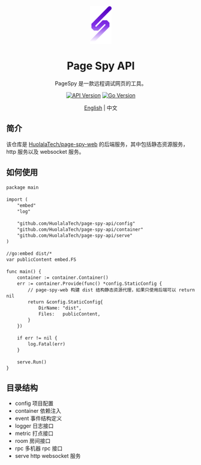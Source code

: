 [main-repo]: https://github.com/HuolalaTech/page-spy-web
[api-ver-img]: https://img.shields.io/github/v/tag/HuolalaTech/page-spy-api?label=version
[api-ver-url]: https://github.com/HuolalaTech/page-spy-api/tags
[api-go-img]: https://img.shields.io/github/go-mod/go-version/HuolalaTech/page-spy-api?label=go
[api-go-url]: https://github.com/HuolalaTech/page-spy-api/blob/master/go.mod

<div align="center">
<img src="./.github/assets/logo.svg" height="100" />

<h1>Page Spy API</h1>
<p>PageSpy 是一款远程调试网页的工具。</p>

[![API Version][api-ver-img]][api-ver-url]
[![Go Version][api-go-img]][api-go-url]

[English](./README.md) | 中文

</div>

## 简介

该仓库是 [HuolalaTech/page-spy-web][main-repo] 的后端服务，其中包括静态资源服务，http 服务以及 websocket 服务。

## 如何使用

```golang
package main

import (
	"embed"
	"log"

	"github.com/HuolalaTech/page-spy-api/config"
	"github.com/HuolalaTech/page-spy-api/container"
	"github.com/HuolalaTech/page-spy-api/serve"
)

//go:embed dist/*
var publicContent embed.FS

func main() {
	container := container.Container()
	err := container.Provide(func() *config.StaticConfig {
		// page-spy-web 构建 dist 结构静态资源代理，如果只使用后端可以 return nil
		return &config.StaticConfig{
			DirName: "dist",
			Files:   publicContent,
		}
	})

	if err != nil {
		log.Fatal(err)
	}

	serve.Run()
}

```

## 目录结构

- config 项目配置
- container 依赖注入
- event 事件结构定义
- logger 日志接口
- metric 打点接口
- room 房间接口
- rpc 多机器 rpc 接口
- serve http websocket 服务
